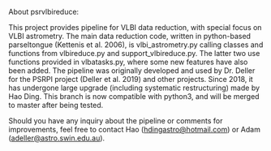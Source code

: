 About psrvlbireduce:

This project provides pipeline for VLBI data reduction, with special focus on VLBI astrometry.
The main data reduction code, written in python-based parseltongue (Kettenis et
al. 2006), is vlbi_astrometry.py calling classes and functions from
vlbireduce.py and support_vlbireduce.py. The latter two use functions provided
in vlbatasks.py, where some new features have also been added. The pipeline was
originally developed and used by Dr. Deller for the PSRPI project (Deller et
al. 2019) and other projects. Since 2018, it has undergone large upgrade
(including systematic restructuring) made by Hao Ding. This branch is now
compatible with python3, and will be merged to master after being tested.

Should you have any inquiry about the pipeline or comments for improvements, feel free to contact Hao (hdingastro@hotmail.com) or Adam (adeller@astro.swin.edu.au).
